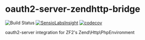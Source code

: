 oauth2-server-zendhttp-bridge
=============================

![Build Status](https://travis-ci.org/diablomedia/oauth2-server-zendhttp-bridge.svg) [![SensioLabsInsight](https://insight.sensiolabs.com/projects/299ac1de-4555-4c55-b5b4-133c6e1d8013/mini.png)](https://insight.sensiolabs.com/projects/299ac1de-4555-4c55-b5b4-133c6e1d8013) [![codecov](https://codecov.io/gh/diablomedia/oauth2-server-zendhttp-bridge/branch/master/graph/badge.svg)](https://codecov.io/gh/diablomedia/oauth2-server-zendhttp-bridge)

oauth2-server integration for ZF2's Zend\Http\PhpEnvironment
